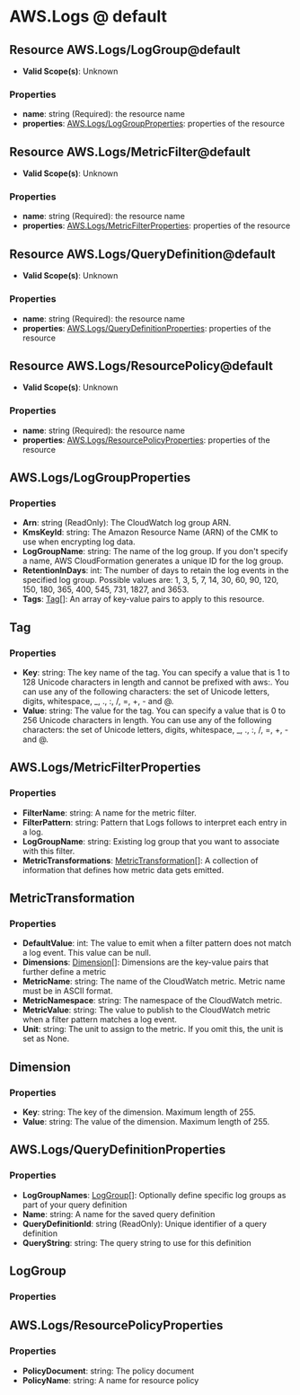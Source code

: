 # AWS.Logs @ default

## Resource AWS.Logs/LogGroup@default
* **Valid Scope(s)**: Unknown
### Properties
* **name**: string (Required): the resource name
* **properties**: [AWS.Logs/LogGroupProperties](#awslogsloggroupproperties): properties of the resource

## Resource AWS.Logs/MetricFilter@default
* **Valid Scope(s)**: Unknown
### Properties
* **name**: string (Required): the resource name
* **properties**: [AWS.Logs/MetricFilterProperties](#awslogsmetricfilterproperties): properties of the resource

## Resource AWS.Logs/QueryDefinition@default
* **Valid Scope(s)**: Unknown
### Properties
* **name**: string (Required): the resource name
* **properties**: [AWS.Logs/QueryDefinitionProperties](#awslogsquerydefinitionproperties): properties of the resource

## Resource AWS.Logs/ResourcePolicy@default
* **Valid Scope(s)**: Unknown
### Properties
* **name**: string (Required): the resource name
* **properties**: [AWS.Logs/ResourcePolicyProperties](#awslogsresourcepolicyproperties): properties of the resource

## AWS.Logs/LogGroupProperties
### Properties
* **Arn**: string (ReadOnly): The CloudWatch log group ARN.
* **KmsKeyId**: string: The Amazon Resource Name (ARN) of the CMK to use when encrypting log data.
* **LogGroupName**: string: The name of the log group. If you don't specify a name, AWS CloudFormation generates a unique ID for the log group.
* **RetentionInDays**: int: The number of days to retain the log events in the specified log group. Possible values are: 1, 3, 5, 7, 14, 30, 60, 90, 120, 150, 180, 365, 400, 545, 731, 1827, and 3653.
* **Tags**: [Tag](#tag)[]: An array of key-value pairs to apply to this resource.

## Tag
### Properties
* **Key**: string: The key name of the tag. You can specify a value that is 1 to 128 Unicode characters in length and cannot be prefixed with aws:. You can use any of the following characters: the set of Unicode letters, digits, whitespace, _, ., :, /, =, +, - and @.
* **Value**: string: The value for the tag. You can specify a value that is 0 to 256 Unicode characters in length. You can use any of the following characters: the set of Unicode letters, digits, whitespace, _, ., :, /, =, +, - and @.

## AWS.Logs/MetricFilterProperties
### Properties
* **FilterName**: string: A name for the metric filter.
* **FilterPattern**: string: Pattern that Logs follows to interpret each entry in a log.
* **LogGroupName**: string: Existing log group that you want to associate with this filter.
* **MetricTransformations**: [MetricTransformation](#metrictransformation)[]: A collection of information that defines how metric data gets emitted.

## MetricTransformation
### Properties
* **DefaultValue**: int: The value to emit when a filter pattern does not match a log event. This value can be null.
* **Dimensions**: [Dimension](#dimension)[]: Dimensions are the key-value pairs that further define a metric
* **MetricName**: string: The name of the CloudWatch metric. Metric name must be in ASCII format.
* **MetricNamespace**: string: The namespace of the CloudWatch metric.
* **MetricValue**: string: The value to publish to the CloudWatch metric when a filter pattern matches a log event.
* **Unit**: string: The unit to assign to the metric. If you omit this, the unit is set as None.

## Dimension
### Properties
* **Key**: string: The key of the dimension. Maximum length of 255.
* **Value**: string: The value of the dimension. Maximum length of 255.

## AWS.Logs/QueryDefinitionProperties
### Properties
* **LogGroupNames**: [LogGroup](#loggroup)[]: Optionally define specific log groups as part of your query definition
* **Name**: string: A name for the saved query definition
* **QueryDefinitionId**: string (ReadOnly): Unique identifier of a query definition
* **QueryString**: string: The query string to use for this definition

## LogGroup
### Properties

## AWS.Logs/ResourcePolicyProperties
### Properties
* **PolicyDocument**: string: The policy document
* **PolicyName**: string: A name for resource policy

